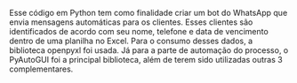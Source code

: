Esse código em Python tem como finalidade criar um bot do WhatsApp que envia mensagens automáticas para os clientes. Esses clientes são identificados de acordo com seu nome, telefone e data de vencimento dentro de uma planilha no Excel. 
Para o consumo desses dados, a biblioteca openpyxl foi usada. Já para a parte de automação do processo, o PyAutoGUI foi a principal biblioteca, além de terem sido utilizadas outras 3 complementares.
